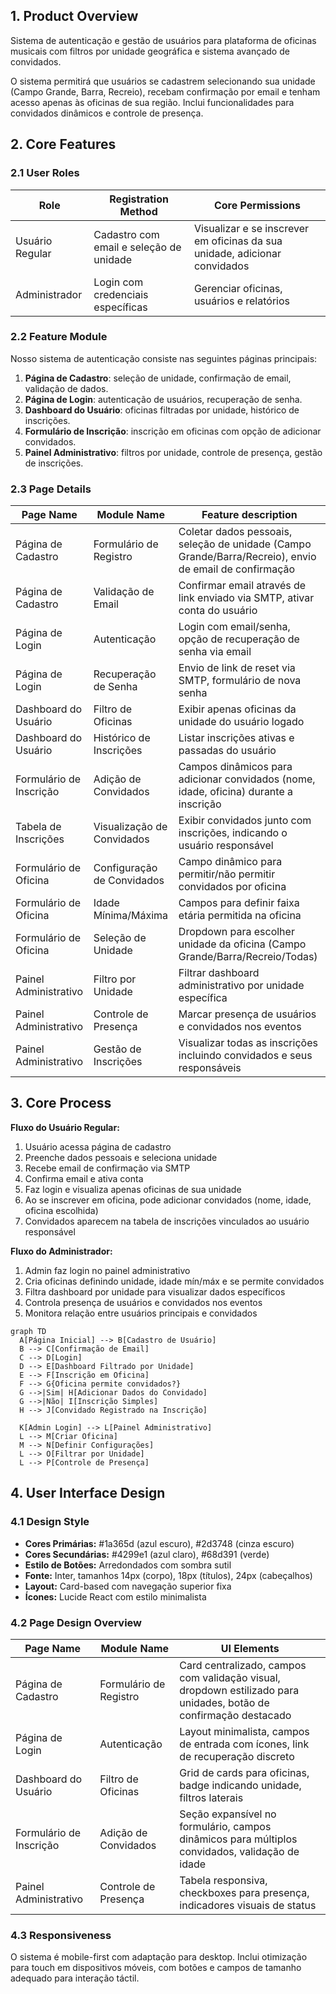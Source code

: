 ## 1. Product Overview
Sistema de autenticação e gestão de usuários para plataforma de oficinas musicais com filtros por unidade geográfica e sistema avançado de convidados.

O sistema permitirá que usuários se cadastrem selecionando sua unidade (Campo Grande, Barra, Recreio), recebam confirmação por email e tenham acesso apenas às oficinas de sua região. Inclui funcionalidades para convidados dinâmicos e controle de presença.

## 2. Core Features

### 2.1 User Roles
| Role | Registration Method | Core Permissions |
|------|---------------------|------------------|
| Usuário Regular | Cadastro com email e seleção de unidade | Visualizar e se inscrever em oficinas da sua unidade, adicionar convidados |
| Administrador | Login com credenciais específicas | Gerenciar oficinas, usuários e relatórios |

### 2.2 Feature Module
Nosso sistema de autenticação consiste nas seguintes páginas principais:
1. **Página de Cadastro**: seleção de unidade, confirmação de email, validação de dados.
2. **Página de Login**: autenticação de usuários, recuperação de senha.
3. **Dashboard do Usuário**: oficinas filtradas por unidade, histórico de inscrições.
4. **Formulário de Inscrição**: inscrição em oficinas com opção de adicionar convidados.
5. **Painel Administrativo**: filtros por unidade, controle de presença, gestão de inscrições.

### 2.3 Page Details
| Page Name | Module Name | Feature description |
|-----------|-------------|---------------------|
| Página de Cadastro | Formulário de Registro | Coletar dados pessoais, seleção de unidade (Campo Grande/Barra/Recreio), envio de email de confirmação |
| Página de Cadastro | Validação de Email | Confirmar email através de link enviado via SMTP, ativar conta do usuário |
| Página de Login | Autenticação | Login com email/senha, opção de recuperação de senha via email |
| Página de Login | Recuperação de Senha | Envio de link de reset via SMTP, formulário de nova senha |
| Dashboard do Usuário | Filtro de Oficinas | Exibir apenas oficinas da unidade do usuário logado |
| Dashboard do Usuário | Histórico de Inscrições | Listar inscrições ativas e passadas do usuário |
| Formulário de Inscrição | Adição de Convidados | Campos dinâmicos para adicionar convidados (nome, idade, oficina) durante a inscrição |
| Tabela de Inscrições | Visualização de Convidados | Exibir convidados junto com inscrições, indicando o usuário responsável |
| Formulário de Oficina | Configuração de Convidados | Campo dinâmico para permitir/não permitir convidados por oficina |
| Formulário de Oficina | Idade Mínima/Máxima | Campos para definir faixa etária permitida na oficina |
| Formulário de Oficina | Seleção de Unidade | Dropdown para escolher unidade da oficina (Campo Grande/Barra/Recreio/Todas) |
| Painel Administrativo | Filtro por Unidade | Filtrar dashboard administrativo por unidade específica |
| Painel Administrativo | Controle de Presença | Marcar presença de usuários e convidados nos eventos |
| Painel Administrativo | Gestão de Inscrições | Visualizar todas as inscrições incluindo convidados e seus responsáveis |

## 3. Core Process

**Fluxo do Usuário Regular:**
1. Usuário acessa página de cadastro
2. Preenche dados pessoais e seleciona unidade
3. Recebe email de confirmação via SMTP
4. Confirma email e ativa conta
5. Faz login e visualiza apenas oficinas de sua unidade
6. Ao se inscrever em oficina, pode adicionar convidados (nome, idade, oficina escolhida)
7. Convidados aparecem na tabela de inscrições vinculados ao usuário responsável

**Fluxo do Administrador:**
1. Admin faz login no painel administrativo
2. Cria oficinas definindo unidade, idade mín/máx e se permite convidados
3. Filtra dashboard por unidade para visualizar dados específicos
4. Controla presença de usuários e convidados nos eventos
5. Monitora relação entre usuários principais e convidados

```mermaid
graph TD
  A[Página Inicial] --> B[Cadastro de Usuário]
  B --> C[Confirmação de Email]
  C --> D[Login]
  D --> E[Dashboard Filtrado por Unidade]
  E --> F[Inscrição em Oficina]
  F --> G{Oficina permite convidados?}
  G -->|Sim| H[Adicionar Dados do Convidado]
  G -->|Não| I[Inscrição Simples]
  H --> J[Convidado Registrado na Inscrição]
  
  K[Admin Login] --> L[Painel Administrativo]
  L --> M[Criar Oficina]
  M --> N[Definir Configurações]
  L --> O[Filtrar por Unidade]
  L --> P[Controle de Presença]
```

## 4. User Interface Design

### 4.1 Design Style
- **Cores Primárias:** #1a365d (azul escuro), #2d3748 (cinza escuro)
- **Cores Secundárias:** #4299e1 (azul claro), #68d391 (verde)
- **Estilo de Botões:** Arredondados com sombra sutil
- **Fonte:** Inter, tamanhos 14px (corpo), 18px (títulos), 24px (cabeçalhos)
- **Layout:** Card-based com navegação superior fixa
- **Ícones:** Lucide React com estilo minimalista

### 4.2 Page Design Overview
| Page Name | Module Name | UI Elements |
|-----------|-------------|-------------|
| Página de Cadastro | Formulário de Registro | Card centralizado, campos com validação visual, dropdown estilizado para unidades, botão de confirmação destacado |
| Página de Login | Autenticação | Layout minimalista, campos de entrada com ícones, link de recuperação discreto |
| Dashboard do Usuário | Filtro de Oficinas | Grid de cards para oficinas, badge indicando unidade, filtros laterais |
| Formulário de Inscrição | Adição de Convidados | Seção expansível no formulário, campos dinâmicos para múltiplos convidados, validação de idade |
| Painel Administrativo | Controle de Presença | Tabela responsiva, checkboxes para presença, indicadores visuais de status |

### 4.3 Responsiveness
O sistema é mobile-first com adaptação para desktop. Inclui otimização para touch em dispositivos móveis, com botões e campos de tamanho adequado para interação táctil.